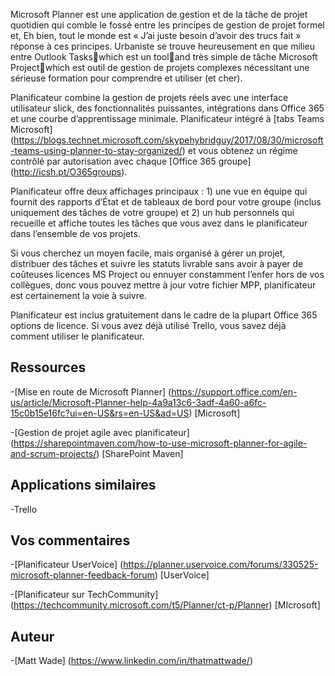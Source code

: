 

Microsoft Planner est une application de gestion et de la tâche de projet quotidien qui comble le fossé entre les principes de gestion de projet formel et, Eh bien, tout le monde est « J’ai juste besoin d’avoir des trucs fait » réponse à ces principes. Urbaniste se trouve heureusement en que milieu entre Outlook Taskswhich est un tooland très simple de tâche Microsoft Projectwhich est outil de gestion de projets complexes nécessitant une sérieuse formation pour comprendre et utiliser (et cher). 

Planificateur combine la gestion de projets réels avec une interface utilisateur slick, des fonctionnalités puissantes, intégrations dans Office 365 et une courbe d’apprentissage minimale. Planificateur intégré à [tabs Teams Microsoft] (https://blogs.technet.microsoft.com/skypehybridguy/2017/08/30/microsoft-teams-using-planner-to-stay-organized/) et vous obtenez un régime contrôlé par autorisation avec chaque [Office 365 groupe] (http://icsh.pt/O365groups).

Planificateur offre deux affichages principaux : 1) une vue en équipe qui fournit des rapports d’État et de tableaux de bord pour votre groupe (inclus uniquement des tâches de votre groupe) et 2) un hub personnels qui recueille et affiche toutes les tâches que vous avez dans le planificateur dans l’ensemble de vos projets.

Si vous cherchez un moyen facile, mais organisé à gérer un projet, distribuer des tâches et suivre les statuts livrable sans avoir à payer de coûteuses licences MS Project ou ennuyer constamment l’enfer hors de vos collègues, donc vous pouvez mettre à jour votre fichier MPP, planificateur est certainement la voie à suivre.

Planificateur est inclus gratuitement dans le cadre de la plupart Office 365 options de licence. Si vous avez déjà utilisé Trello, vous savez déjà comment utiliser le planificateur.

Ressources
---------

-[Mise en route de Microsoft Planner] (https://support.office.com/en-us/article/Microsoft-Planner-help-4a9a13c6-3adf-4a60-a6fc-15c0b15e16fc?ui=en-US&rs=en-US&ad=US)
    \[Microsoft\]

-[Gestion de projet agile avec planificateur] (https://sharepointmaven.com/how-to-use-microsoft-planner-for-agile-and-scrum-projects/)
    \[SharePoint Maven\]

Applications similaires
--------------------

-Trello

Vos commentaires
---------

-[Planificateur UserVoice] (https://planner.uservoice.com/forums/330525-microsoft-planner-feedback-forum)
    \[UserVoice\]

-[Planificateur sur TechCommunity] (https://techcommunity.microsoft.com/t5/Planner/ct-p/Planner)
    \[MIcrosoft\]

Auteur
---------

-[Matt Wade] (https://www.linkedin.com/in/thatmattwade/)

